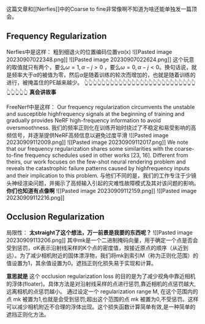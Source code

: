 这篇文章和[[Nerfies]]中的Coarse to fine非常像啊不知道为啥还能单独发一篇顶会。


## Frequency Regularization

Nerfies中是这样：
粗到细退火的位置编码位置γα(x)
![[Pasted image 20230907022348.png]]
![[Pasted image 20230907022624.png]]
这个玩意的取值就只有两个，要么$\omega=1,\alpha-j>0$ ，要么$\omega=0,\alpha-j<0$。换句话说，就是频率大于$\alpha$的被值为零，然后$\alpha$是随着训练的轮次而增加的，也就是随着训练的进行，被掩盖住的PE越来越少。
👆👆👆👆👆👆👆👆👆👆👆👆👆👆👆👆👆👆👆👆👆👆👆👆👆👆👆👆👆👆👆
**真会讲故事**

FreeNerf中是这样：
Our frequency regularization circumvents the unstable and susceptible highfrequency signals at the beginning of training and gradually provides NeRF high-frequency information to avoid oversmoothness.
我们的频率正则化在训练开始时绕过了不稳定和易受影响的高频信号，并逐渐提供NeRF高频信息以避免过度平滑
![[Pasted image 20230909112009.png]]
![[Pasted image 20230909112017.png]]
We note that our frequency regularization shares some similarities with the coarse-to-fine frequency schedules used in other works [23, 16]. Different from theirs, our work focuses on the few-shot neural rendering problem and reveals the catastrophic failure patterns caused by highfrequency inputs and their implication to this problem.
与他们不同的是，我们的工作专注于少镜头神经渲染问题，并揭示了高频输入引起的灾难性故障模式及其对该问题的影响。
**你们也知道有点像啊**
![[Pasted image 20230909112159.png]]
![[Pasted image 20230909112216.png]]

## Occlusion Regularization

局限性：
**太straight了这个想法，万一前景是我要的东西呢？**
![[Pasted image 20230909113206.png]]
其中mk是一个二进制掩码向量，用于确定一个点是否会受到惩罚，σK表示沿射线采样的K个点的密度值，按接近原点的顺序（从近到远）。为了减少相机附近的固体漂浮物，我们将mk到索引M（称为正则化范围）的值设置为1，其余值设置为0。遮挡正则化损失易于实现和计算。

**意思就是**
这个 occlusion regularization loss 的目的是为了减少视角中靠近相机的浮体(floater)。具体方法是对沿射线采样的点进行惩罚,靠近相机的点惩罚越大,远离相机的点惩罚越小。
通过设定一个 regularization range M, 在这个范围内的点 mk 被置为1,也就是会受到惩罚;超出这个范围的点 mk 被置为0,不受惩罚。这样可以减少相机附近不合理的浮体出现。这个损失函数计算简单有效,是一种简单的遮挡正则化方法。


